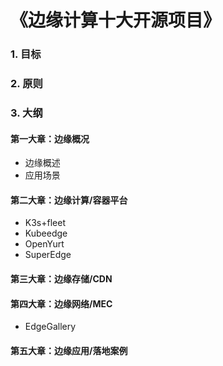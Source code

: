 # 《边缘计算十大开源项目》

### 1. 目标

### 2. 原则

### 3. 大纲

#### 第一大章：边缘概况

* 边缘概述
* 应用场景

#### 第二大章：边缘计算/容器平台

* K3s+fleet
* Kubeedge
* OpenYurt
* SuperEdge

#### 第三大章：边缘存储/CDN

#### 第四大章：边缘网络/MEC

* EdgeGallery

#### 第五大章：边缘应用/落地案例





